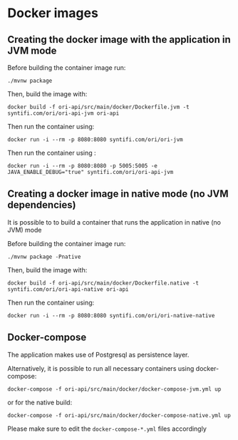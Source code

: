 # Docker images

## Creating the docker image with the application in JVM mode

Before building the container image run:
```shell script
./mvnw package
```

Then, build the image with:
```shell script
docker build -f ori-api/src/main/docker/Dockerfile.jvm -t syntifi.com/ori/ori-api-jvm ori-api
```

Then run the container using:
```shell script
docker run -i --rm -p 8080:8080 syntifi.com/ori/ori-jvm
```

Then run the container using :
```shell script
docker run -i --rm -p 8080:8080 -p 5005:5005 -e JAVA_ENABLE_DEBUG="true" syntifi.com/ori/ori-api-jvm
```
## Creating a docker image in native mode (no JVM dependencies)

It is possible to to build a container that runs the application in native (no JVM) mode

Before building the container image run:

```shell script
./mvnw package -Pnative
```

Then, build the image with:

```shell script
docker build -f ori-api/src/main/docker/Dockerfile.native -t syntifi.com/ori/ori-api-native ori-api
```

Then run the container using:

```shell script
docker run -i --rm -p 8080:8080 syntifi.com/ori/ori-native-native
```


## Docker-compose

The application makes use of Postgresql as persistence layer. 

Alternatively, it is possible to run all necessary containers using docker-compose:

```shell script
docker-compose -f ori-api/src/main/docker/docker-compose-jvm.yml up
```

or for the native build:

```shell script
docker-compose -f ori-api/src/main/docker/docker-compose-native.yml up
```

Please make sure to edit the ```docker-compose-*.yml``` files accordingly
